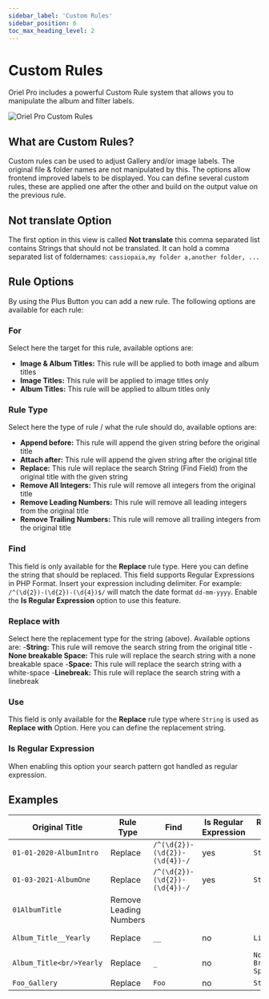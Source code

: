 ```yaml
---
sidebar_label: 'Custom Rules'
sidebar_position: 6
toc_max_heading_level: 2
---
```


# Custom Rules

<p class="lead">
Oriel Pro includes a powerful Custom Rule system that allows you to manipulate the album and filter labels.
</p>

<img src="/img/oriel/custom_rules_overview.png" alt="Oriel Pro Custom Rules" className="bordered" />

## What are Custom Rules?

Custom rules can be used to adjust Gallery and/or image labels.
The original file & folder names are not manipulated by this.
The options allow frontend improved labels to be displayed. You can define several custom rules, these are applied one
after the other and build on the output value on the previous rule.

## Not translate Option

The first option in this view is called **Not translate** this comma separated list contains Strings that should not be
translated. It can hold a comma separated list of foldernames: `cassiopaia,my folder a,another folder, ... `

## Rule Options

By using the Plus Button you can add a new rule. The following options are available for each rule:

### For

Select here the target for this rule, available options are:

- **Image & Album Titles:** This rule will be applied to both image and album titles
- **Image Titles:** This rule will be applied to image titles only
- **Album Titles:** This rule will be applied to album titles only

### Rule Type

Select here the type of rule / what the rule should do, available options are:

- **Append before:** This rule will append the given string before the original title
- **Attach after:** This rule will append the given string after the original title
- **Replace:** This rule will replace the search String (Find Field) from the original title with the given string
- **Remove All Integers:** This rule will remove all integers from the original title
- **Remove Leading Numbers:** This rule will remove all leading integers from the original title
- **Remove Trailing Numbers:** This rule will remove all trailing integers from the original title

### Find

This field is only available for the **Replace** rule type. Here you can define the string that should be replaced. This
field supports Regular Expressions in PHP Format. Insert your expression including delimiter. For
example: `/^(\d{2})-(\d{2})-(\d{4})$/` will match the date format `dd-mm-yyyy`. Enable the **Is Regular Expression**
option to use this feature.

### Replace with

Select here the replacement type for the string (above). Available options are:
-**String:** This rule will remove the search string from the original title
-**None breakable Space:** This rule will replace the search string with a none breakable space
-**Space:** This rule will replace the search string with a white-space
-**Linebreak:** This rule will replace the search string with a linebreak

### Use

This field is only available for the **Replace** rule type where `String` is used as **Replace with** Option. Here you
can define the replacement string.

### Is Regular Expression

When enabling this option your search pattern got handled as regular expression.

## Examples

| Original Title           | Rule Type              | Find                          | Is Regular Expression | Replace with          | Use   | Result                        |
|--------------------------|------------------------|-------------------------------|-----------------------|-----------------------|-------|-------------------------------|
| `01-01-2020-AlbumIntro`  | Replace                | `/^(\d{2})-(\d{2})-(\d{4})-/` | yes                   | `String`              | ""    | AlbumIntro                    |
| `01-03-2021-AlbumOne`    | Replace                | `/^(\d{2})-(\d{2})-(\d{4})-/` | yes                   | `String`              | ""    | AlbumOne                      |
| `01AlbumTitle`           | Remove Leading Numbers |                               |                       |                       |       | AlbumTitle                    |
| `Album_Title__Yearly`    | Replace                | `__`                          | no                    | `Linebreak`           |       | Album_Title<br/>Yearly        |
| `Album_Title<br/>Yearly` | Replace                | `_`                           | no                    | `Non Breakable Space` |       | `Album&nbsp;Title<br/>Yearly` |
| `Foo_Gallery`            | Replace                | `Foo`                         | no                    | `String`              | `Bar` | Bar_Gallery                   |

